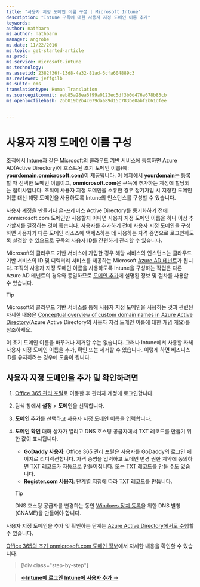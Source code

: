 ```yaml
---
title: "사용자 지정 도메인 이름 구성 | Microsoft Intune"
description: "Intune 구독에 대한 사용자 지정 도메인 이름 추가"
keywords: 
author: nathbarn
ms.author: nathbarn
manager: angrobe
ms.date: 11/22/2016
ms.topic: get-started-article
ms.prod: 
ms.service: microsoft-intune
ms.technology: 
ms.assetid: 2382f36f-13d8-4a32-81ad-6cfa604889c3
ms.reviewer: jeffgilb
ms.suite: ems
translationtype: Human Translation
ms.sourcegitcommit: eeb85a28ea6f99a0123ec5df3b0d476a678b85cb
ms.openlocfilehash: 26b019b2b4c079daa89d15c783be0abf2b61dfee


---
```



# <a name="configure-a-custom-domain-name"></a>사용자 지정 도메인 이름 구성

조직에서 Intune과 같은 Microsoft의 클라우드 기반 서비스에 등록하면 Azure AD(Active Directory)에 호스트된 초기 도메인 이름(예: **yourdomain.onmicrosoft.com**)이 제공됩니다. 이 예제에서 **yourdomain**는 등록할 때 선택한 도메인 이름이고, **onmicrosoft.com**은 구독에 추가하는 계정에 할당되는 접미사입니다. 조직이 사용자 지정 도메인을 소유한 경우 정기가입 시 지정한 도메인 이름 대신 해당 도메인을 사용하도록 Intune의 인스턴스를 구성할 수 있습니다.

사용자 계정을 만들거나 온-프레미스 Active Directory를 동기화하기 전에 .onmicrosoft.com 도메인만 사용할지 아니면 사용자 지정 도메인 이름을 하나 이상 추가할지를 결정하는 것이 좋습니다. 사용자를 추가하기 전에 사용자 지정 도메인을 구성하면 사용자가 다른 도메인 리소스에 액세스하는 데 사용하는 자격 증명으로 로그인하도록 설정할 수 있으므로 구독의 사용자 ID를 간편하게 관리할 수 있습니다.

Microsoft의 클라우드 기반 서비스에 가입한 경우 해당 서비스의 인스턴스는 클라우드 기반 서비스의 ID 및 디렉터리 서비스를 제공하는 Microsoft [Azure AD 테넌트](http://technet.microsoft.com/library/jj573650.aspx#BKMK_WhatIsAnAzureADTenant)가 됩니다. 조직의 사용자 지정 도메인 이름을 사용하도록 Intune을 구성하는 작업은 다른 Azure AD 테넌트의 경우와 동일하므로 [도메인 추가](https://azure.microsoft.com/documentation/articles/active-directory-add-domain/)에 설명된 정보 및 절차를 사용할 수 있습니다.

> [!TIP]
> Microsoft의 클라우드 기반 서비스를 통해 사용자 지정 도메인을 사용하는 것과 관련된 자세한 내용은 [Conceptual overview of custom domain names in Azure Active Directory](https://azure.microsoft.com/documentation/articles/active-directory-add-domain-concepts/)(Azure Active Directory의 사용자 지정 도메인 이름에 대한 개념 개요)를 참조하세요.

이 초기 도메인 이름을 바꾸거나 제거할 수는 없습니다. 그러나 Intune에서 사용할 자체 사용자 지정 도메인 이름을 추가, 확인 또는 제거할 수 있습니다. 이렇게 하면 비즈니스 ID를 유지하려는 경우에 도움이 됩니다.

## <a name="to-add-and-verify-your-custom-domain"></a>사용자 지정 도메인을 추가 및 확인하려면

1. [Office 365 관리 포털](https://portal.office.com/Admin/Default.aspx)로 이동한 후 관리자 계정에 로그인합니다.

2. 탐색 창에서 **설정** &gt; **도메인**을 선택합니다.

3. **도메인 추가**를 선택하고 사용자 지정 도메인 이름을 입력합니다.

4. **도메인 확인** 대화 상자가 열리고 DNS 호스팅 공급자에서 TXT 레코드를 만들기 위한 값이 표시됩니다.
    - **GoDaddy 사용자**: Office 365 관리 포털은 사용자를 GoDaddy의 로그인 페이지로 리디렉션합니다. 자격 증명을 입력하고 도메인 변경 권한 계약에 동의하면 TXT 레코드가 자동으로 만들어집니다. 또는 [TXT 레코드를 만들](https://support.office.com/en-us/article/Create-DNS-records-at-GoDaddy-for-Office-365-f40a9185-b6d5-4a80-bb31-aa3bb0cab48a?ui=en-US&rs=en-US&ad=US) 수도 있습니다.
    - **Register.com 사용자**: [단계별 지침](https://support.office.com/en-us/article/Create-DNS-records-at-Register-com-for-Office-365-55bd8c38-3316-48ae-a368-4959b2c1684e?ui=en-US&rs=en-US&ad=US#BKMK_verify)에 따라 TXT 레코드를 만듭니다.

    > [!TIP]
    > DNS 호스팅 공급자를 변경하는 동안 [Windows 장치 등록](/Intune/deploy-use/set-up-windows-phone-management-with-microsoft-intune)을 위한 DNS 별칭(CNAME)을 만들어야 합니다.

사용자 지정 도메인을 추가 및 확인하는 단계는 [Azure Active Directory에서도 수행](https://azure.microsoft.com/en-us/documentation/articles/active-directory-add-domain/)할 수 있습니다.

[Office 365의 초기 onmicrosoft.com 도메인 정보](https://support.office.com/en-us/article/About-your-initial-onmicrosoft-com-domain-in-Office-365-B9FC3018-8844-43F3-8DB1-1B3A8E9CFD5A?ui=en-US&rs=en-US&ad=US)에서 자세한 내용을 확인할 수 있습니다.

>[!div class="step-by-step"]

>[&larr;**Intune에 로그인**](.\start-with-a-paid-subscription-to-microsoft-intune-step-1.md)     [**Intune에 사용자 추가** &rarr;](.\start-with-a-paid-subscription-to-microsoft-intune-step-3.md)  



<!--HONumber=Dec16_HO2-->


